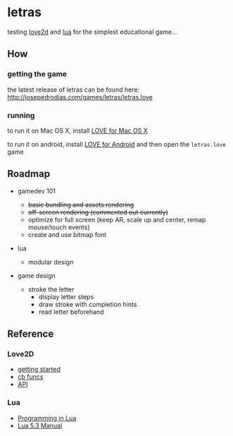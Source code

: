 # letras

testing [love2d](https://love2d.org/) and [lua](http://www.lua.org/) for the simplest educational game...


## How


### getting the game

the latest release of letras can be found here:  
<http://josepedrodias.com/games/letras/letras.love>


### running

to run it on Mac OS X, install [LOVE for Mac OS X](https://bitbucket.org/rude/love/downloads/love-0.10.0-macosx-x64.zip)

to run it on android, install [LOVE for Android](https://play.google.com/store/apps/details?id=org.love2d.android) 
and then open the `letras.love` game


## Roadmap

* gamedev 101
    * ~~basic bundling and assets rendering~~
    * ~~off-screen rendering (commented out currently)~~
    * optimize for full screen (keep AR, scale up and center, remap mouse/touch events)
    * create and use bitmap font
    
* lua
    * modular design

* game design
    * stroke the letter
        * display letter steps
        * draw stroke with completion hints
        * read letter beforehand


## Reference


### Love2D
* [getting started](https://love2d.org/wiki/Getting_Started)
* [cb funcs](https://love2d.org/wiki/Tutorial:Callback_Functions)
* [API](https://love2d.org/wiki/love)


### Lua

* [Programming in Lua](http://www.lua.org/pil/contents.html)
* [Lua 5.3 Manual](http://www.lua.org/manual/5.3/)
